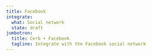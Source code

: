 ```yaml
---
title: Facebook
integrate:
  what: Social network
  state: draft
jumbotron:
  title: Cerb + Facebook
  tagline: Integrate with the Facebook social network
---
```


